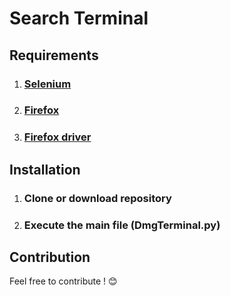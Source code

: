 # Search Terminal
## Requirements
 1. ### [Selenium](https://selenium-python.readthedocs.io/installation.html) 
 2. ### [Firefox](https://www.mozilla.org/en-US/firefox/new/?redirect_source=github-com)
 3. ### [Firefox driver](https://github.com/mozilla/geckodriver/releases)
## Installation
 1. ### Clone or download repository
 2. ### Execute the main file (DmgTerminal.py)
 ## Contribution
 Feel free to contribute ! :blush:
